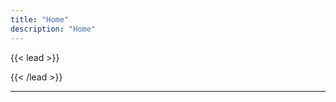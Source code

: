 ```yaml
---
title: "Home"
description: "Home"
---
```


<html>
<head>
  <meta charset="utf-8">
  <meta name="viewport" content="width=device-width, initial-scale=1">
  <title></title>

</head>
<style>
    </style>
</head>
<body>
    <div class="quote-container">
        {{< lead >}}<p class="quote" id="quote"></p>
        <p class="author" id="author"></p>
        <p class="source" id="source"></p>
        {{< /lead >}}

  </div>
    
   <script>
        fetch('quotes.json')
            .then(response => response.json())
            .then(quotes => {
                const quoteElement = document.getElementById("quote");
                const authorElement = document.getElementById("author");
                const sourceElement = document.getElementById("source");
                const randomQuote = quotes[Math.floor(Math.random() * quotes.length)];
                let index = 0;

                function typeWriter() {
                    if (index < randomQuote.text.length) {
                        quoteElement.innerHTML += randomQuote.text.charAt(index);
                        index++;
                        setTimeout(typeWriter, 50);
                    } else {
                        authorElement.innerHTML = "- <b>" + randomQuote.author + "</b>";
                        sourceElement.innerHTML = "<i>" + randomQuote.source + "</i>";
                    }
                }

                typeWriter();
            })
            .catch(error => console.error('Error loading quotes:', error));
/** "The only limit to our realization of tomorrow is our doubts of today.",
            "Do what you can, with what you have, where you are.",
            "Success is not final, failure is not fatal: it is the courage to continue that counts.",
            "Believe you can and you're halfway there.",
            "Act as if what you do makes a difference. It does.",
**/
    </script>
</body>
</html>

---


